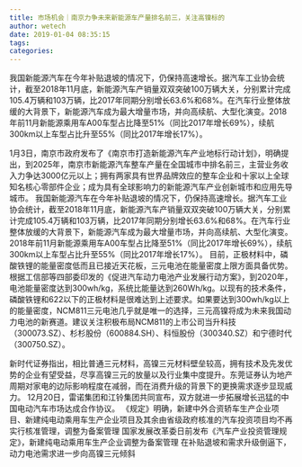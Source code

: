 ```yaml
---
title: 市场机会｜南京力争未来新能源车产量排名前三，关注高镍标的
author: wetech
date: 2019-01-04 08:35:15
tags: 
categories: 
---
```

我国新能源汽车在今年补贴退坡的情况下，仍保持高速增长。据汽车工业协会统计，截至2018年11月底，新能源汽车产销量双双突破100万辆大关，分别累计完成105.4万辆和103万辆，比2017年同期分别增长63.6%和68%。在汽车行业整体放缓的大背景下，新能源汽车成为最大增量市场，并向高续航、大型化演变。2018年前11月新能源乘用车A00车型占比降至51%（同比2017年增长69%），续航300km以上车型占比升至55%（同比2017年增长17%）。
<!-- more -->
1月3日，南京市政府发布了《南京市打造新能源汽车产业地标行动计划》，明确提出，到2025年，南京市新能源汽车整车产量在全国城市中排名前三，主营业务收入力争达3000亿元以上；拥有两家具有世界品牌效应的整车企业和十家以上全球知名核心零部件企业；成为具有全球影响力的新能源汽车产业创新城市和应用先导城市。
我国新能源汽车在今年补贴退坡的情况下，仍保持高速增长。据汽车工业协会统计，截至2018年11月底，新能源汽车产销量双双突破100万辆大关，分别累计完成105.4万辆和103万辆，比2017年同期分别增长63.6%和68%。在汽车行业整体放缓的大背景下，新能源汽车成为最大增量市场，并向高续航、大型化演变。2018年前11月新能源乘用车A00车型占比降至51%（同比2017年增长69%），续航300km以上车型占比升至55%（同比2017年增长17%）。
目前，正极材料中，磷酸铁锂的能量密度低而且已接近天花板，三元电池在能量密度上限方面具备优势。根据工信部等四部委印发的《促进汽车动力电池产业发展行动方案》，到2020年，电池能量密度达到300wh/kg，系统比能量达到260Wh/kg。以现有的技术条件，磷酸铁锂和622以下的正极材料是很难达到上述要求。如果要达到300wh/kg以上的能量密度，NCM811三元电池几乎就是唯一的选择，三元高镍将成为未来我国动力电池的新赛道。建议关注积极布局NCM811的上市公司当升科技（300073.SZ）、杉杉股份（600884.SH）、科恒股份（300340.SZ）和宁德时代（300750.SZ）。
 
 
新时代证券指出，相比普通三元材料，高镍三元材料壁垒较高，拥有技术及先发优势的企业有望受益，尽享高镍三元的放量以及行业集中度提升。东莞证券认为地产周期对家电的边际影响程度在减弱，而在消费升级的背景下的更换需求逐步显现威力。
12月20日，雷诺集团和江铃集团共同宣布，双方就进一步拓展增长迅猛的中国电动汽车市场达成合作协议。 
《规定》明确，新建中外合资轿车生产企业项目、新建纯电动乘用车生产企业项目及其余由省级政府核准的汽车投资项目均不再实行核准管理，调整为备案管理
国家发展改革委日前发布《汽车产业投资管理规定》，新建纯电动乘用车生产企业调整为备案管理
在补贴退坡和需求升级倒逼下，动力电池需求进一步向高镍三元倾斜
